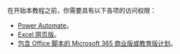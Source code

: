 在开始本教程之前，你需要具有以下各项的访问权限：

- [Power Automate](/power-automate/organization-q-and-a)。
- [Excel 网页版](https://www.office.com/launch/excel)。
- [包含 Office 脚本的 Microsoft 365 商业版或教育版计划](/microsoft-365/admin/manage/manage-office-scripts-settings)。